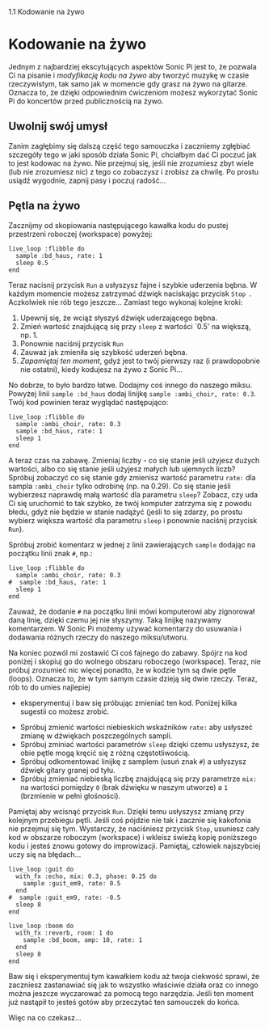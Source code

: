 1.1 Kodowanie na żywo

# Kodowanie na żywo

Jednym z najbardziej ekscytujących aspektów Sonic Pi jest to, że pozwala Ci na 
pisanie i *modyfikację kodu na żywo* aby tworzyć muzykę w czasie rzeczywistym, 
tak samo jak w momencie gdy grasz na żywo na gitarze. Oznacza to, że dzięki odpowiednim 
ćwiczeniom możesz wykorzytać Sonic Pi do koncertów przed publicznością na żywo.

## Uwolnij swój umysł

Zanim zagłębimy się dalszą część tego samouczka i zaczniemy zgłębiać szczegóły 
tego w jaki sposób działa Sonic Pi, chciałbym dać Ci poczuć jak to jest kodowac na 
żywo. Nie przejmuj się, jeśli nie zrozumiesz zbyt wiele (lub nie zrozumiesz nic) 
z tego co zobaczysz i zrobisz za chwilę. Po prostu usiądź wygodnie, zapnij pasy 
i poczuj radość...

## Pętla na żywo

Zacznijmy od skopiowania następującego kawałka kodu do pustej przestrzeni 
roboczej (workspace) powyżej: 

```
live_loop :flibble do
  sample :bd_haus, rate: 1
  sleep 0.5
end
```

Teraz nacisnij przycisk `Run` a usłyszysz fajne i szybkie 
uderzenia bębna. W każdym momencie możesz zatrzymać dźwięk naciskając 
przycisk `Stop `. Aczkolwiek nie rób tego jeszcze... Zamiast tego wykonaj 
kolejne kroki: 

1. Upewnij się, że wciąż słyszyś dźwięk uderzającego bębna.
2. Zmień wartość znajdującą się przy `sleep` z wartości `0.5' na 
większą, np. 1.
3. Ponownie naciśnij przycisk `Run`
4. Zauważ jak zmieniła się szybkość uderzeń bębna.
5. *Zapamiętaj ten moment*, gdyż jest to twój pierwszy raz (i prawdopobnie 
  nie ostatni), kiedy kodujesz na żywo z Sonic Pi...

No dobrze, to było bardzo łatwe. Dodajmy coś innego do naszego miksu. Powyżej 
linii `sample :bd_haus` dodaj linijkę `sample :ambi_choir, rate: 0.3`. Twój kod 
powinien teraz wyglądać następująco:

```
live_loop :flibble do
  sample :ambi_choir, rate: 0.3
  sample :bd_haus, rate: 1
  sleep 1
end
```

A teraz czas na zabawę. Zmieniaj liczby - co się stanie jeśli użyjesz 
dużych wartości, albo co się stanie jeśli użyjesz małych lub ujemnych liczb? 
Spróbuj zobaczyć co się stanie gdy zmienisz wartość parametru `rate:` dla 
sampla `:ambi_choir` tylko odrobinę (np. na 0.29). Co się stanie jeśli 
wybierzesz naprawdę małą wartość dla parametru `sleep`? Zobacz, czy uda Ci się 
uruchomić to tak szybko, że twój komputer zatrzyma się z powodu błedu, 
gdyż nie będzie w stanie nadążyć (jeśli to się zdarzy, po prostu wybierz 
większa wartość dla parametru `sleep` i ponownie naciśnij przycisk `Run`).

Spróbuj zrobić komentarz w jednej z linii zawierających `sample` dodając na 
początku linii znak `#`, np.:

```
live_loop :flibble do
  sample :ambi_choir, rate: 0.3
#  sample :bd_haus, rate: 1
  sleep 1
end

```

Zauważ, że dodanie `#` na początku linii mówi komputerowi aby zignorował 
daną linię, dzięki czemu jej nie słyszymy. Taką linijkę nazywamy komentarzem. 
W Sonic Pi możemy używać komentarzy do usuwania i dodawania różnych rzeczy do 
naszego miksu/utworu.

Na koniec pozwól mi zostawić Ci coś fajnego do zabawy. Spójrz na kod poniżej 
i skopiuj go do wolnego obszaru roboczego (workspace). Teraz, nie próbuj 
zrozumieć nic więcej ponadto, że w kodzie tym są dwie pętle (loops). Oznacza to, 
że w tym samym czasie dzieją się dwie rzeczy. Teraz, rób to do umies najlepiej 
- eksperymentuj i baw się próbując zmieniać ten kod. Poniżej kilka sugestii 
co możesz zrobić.

* Spróbuj zmienić wartości niebieskich wskaźników `rate:` aby usłyszeć zmianę 
  w dźwiękach poszczególnych sampli.
* Spróbuj zminiać wartości parametrów `sleep` dzięki czemu usłyszysz, że obie 
  pętle mogą kręcić się z różną częstotliwością.
* Spróbuj odkomentować linijkę z samplem (usuń znak `#`) a usłyszysz dźwięk 
  gitary granej od tyłu.
* Spróbuj zmieniać niebieską liczbę znajdującą się przy parametrze `mix:` 
  na wartości pomiędzy `0` (brak dźwięku w naszym utworze) a `1` (brzmienie 
  w pełni głośności).

Pamiętaj aby wcisnąć przycisk `Run`. Dzięki temu usłyszysz zmianę przy kolejnym 
przebiegu pętli. Jeśli coś pójdzie nie tak i zacznie się kakofonia nie przejmuj 
się tym. Wystarczy, że naciśniesz przycisk `Stop`, usuniesz cały kod w obszarze 
roboczym (workspace) i wkleisz świeżą kopię poniższego kodu i jesteś znowu 
gotowy do improwizacji. Pamiętaj, człowiek najszybciej uczy się na błędach...

```
live_loop :guit do
  with_fx :echo, mix: 0.3, phase: 0.25 do
    sample :guit_em9, rate: 0.5
  end
#  sample :guit_em9, rate: -0.5
  sleep 8
end

live_loop :boom do
  with_fx :reverb, room: 1 do
    sample :bd_boom, amp: 10, rate: 1
  end
  sleep 8
end
```

Baw się i eksperymentuj tym kawałkiem kodu aż twoja ciekwość sprawi, że 
zaczniesz zastanawiać się jak to wszystko właściwie działa oraz co innego 
można jeszcze wyczarować za pomocą tego narzędzia. Jeśli ten moment już 
nastąpił to jesteś gotów aby przeczytać ten samouczek do końca.

Więc na co czekasz...
